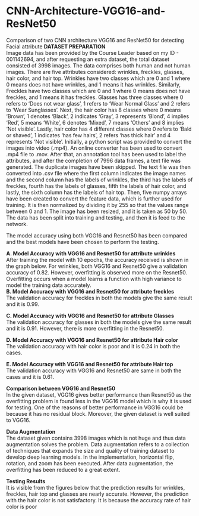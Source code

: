 # CNN-Architecture-VGG16-and-ResNet50
Comparison of two CNN architecture VGG16 and ResNet50 for detecting Facial attribute
**DATASET PREPARATION** <br>
 Image data has been provided by the Course Leader based 
on my ID - 001142694, and after requesting an extra dataset, 
the total dataset consisted of 3998 images. The data 
comprises both human and not human images. There are five 
attributes considered: wrinkles, freckles, glasses, hair color, 
and hair top. Wrinkles have two classes which are 0 and 1 
where 0 means does not have wrinkles, and 1 means it has 
wrinkles. Similarly, Freckles have two classes which are 0 
and 1 where 0 means does not have freckles, and 1 means it 
has freckles. Glasses has three classes where 0 refers to ‘Does 
not wear glass’, 1 refers to ‘Wear Normal Glass’ and 2 refers 
to ‘Wear Sunglasses’. Next, the hair color has 8 classes where 
0 means ‘Brown’, 1 denotes ‘Black’, 2 indicates ‘Gray’, 3 
represents ‘Blond’, 4 implies ‘Red’, 5 means ‘White’, 6 
denotes ‘Mixed’, 7 means ‘Others’ and 8 implies ‘Not 
visible’. Lastly, hair color has 4 different classes where 0 
refers to ‘Bald or shaved’, 1 indicates ‘has few hairs’, 2 refers 
‘has thick hair’ and 4 represents ‘Not visible’. Initially, a 
python script was provided to convert the images into video 
(.mp4). An online converter has been used to convert .mp4 
file to .mov. After that, an annotation tool has been used to 
label the attributes, and after the completion of 7996 data 
frames, a text file was generated. The duplicate images have 
been skipped. The text file was then converted into .csv file 
where the first column indicates the image names and the 
second column has the labels of wrinkles, the third has the 
labels of freckles, fourth has the labels of glasses, fifth the 
labels of hair color, and lastly, the sixth column has the labels 
of hair top. Then, five numpy arrays have been created to 
convert the feature data, which is further used for training. It 
is then normalized by dividing it by 255 so that the values 
range between 0 and 1. The image has been resized, and it is 
taken as 50 by 50. The data has been split into training and 
testing, and then it is feed to the network.

The model accuracy using both VGG16 and Resnet50 has
been compared and the best models have been chosen to 
perform the testing. <br>

**A. Model Accuracy with VGG16 and Resnet50 for attribute 
wrinkles** <br>
 After training the model with 10 epochs, the accuracy 
received is shown in the graph below. For wrinkles, both 
VGG16 and Resnet50 give a validation accuracy of 0.82. 
However, overfitting is observed more on the Resnet50. 
Overfitting occurs when a model learns a function with high 
variance to model the training data accurately. 
<br>
**B. Model Accuracy with VGG16 and Resnet50 for attribute 
freckles**<br>
The validation accuracy for freckles in both the models give 
the same result and it is 0.99.<br>

**C. Model Accuracy with VGG16 and Resnet50 for attribute 
Glasses**<br>
 The validation accuracy for glasses in both the models give 
the same result and it is 0.91. However, there is more 
overfitting in the Resnet50.<br>

**D. Model Accuracy with VGG16 and Resnet50 for attribute 
Hair color**<br>
The validation accuracy with hair color is poor and it is 0.24 
in both the cases. <br>

**E. Model Accuracy with VGG16 and Resnet50 for attribute 
Hair top** <br>
The validation accuracy with VGG16 and Resnet50 are 
same in both the cases and it is 0.61. <br>

**Comparison between VGG16 and Resnet50**<br>
 In the given dataset, VGG16 gives better performance than 
Resnet50 as the overfitting problem is found less in the 
VGG16 model which is why it is used for testing. One of the 
reasons of better performance in VGG16 could be because it 
has no residual block. Moreover, the given dataset is well 
suited to VGG16.<br>

**Data Augmentation**<br>
The dataset given contains 3998 images which is not huge 
and thus data augmentation solves the problem. Data 
augmentation refers to a collection of techniques that expands 
the size and quality of training dataset to develop deep 
learning models. In the implementation, horizontal flip, 
rotation, and zoom has been executed. After data 
augmentation, the overfitting has been reduced to a great 
extent.<br>

**Testing Results**<br>
 It is visible from the figures below that the prediction 
results for wrinkles, freckles, hair top and glasses are nearly 
accurate. However, the prediction with the hair color is not 
satisfactory. It is because the accuracy rate of hair color is 
poor
